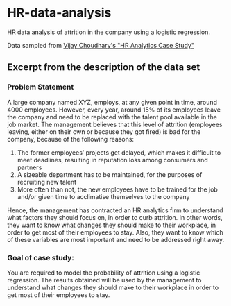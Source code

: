 # HR-data-analysis
HR data analysis of attrition in the company using a logistic regression.

Data sampled from [Vijay Choudhary's "HR Analytics Case Study"](https://www.kaggle.com/vjchoudhary7/hr-analytics-case-study)

## Excerpt from the description of the data set

### Problem Statement
A large company named XYZ, employs, at any given point in time, around 4000 employees. However, every year, around 15% of its employees leave the company and need to be replaced with the talent pool available in the job market. The management believes that this level of attrition (employees leaving, either on their own or because they got fired) is bad for the company, because of the following reasons:
1. The former employees’ projects get delayed, which makes it difficult to meet deadlines, resulting in reputation loss among consumers and partners
1. A sizeable department has to be maintained, for the purposes of recruiting new talent
1. More often than not, the new employees have to be trained for the job and/or given time to acclimatise themselves to the company

Hence, the management has contracted an HR analytics firm to understand what factors they should focus on, in order to curb attrition. In other words, they want to know what changes they should make to their workplace, in order to get most of their employees to stay. Also, they want to know which of these variables are most important and need to be addressed right away.

### Goal of case study: 
You are required to model the probability of attrition using a logistic regression. The results obtained will be used by the management to understand what changes they should make to their workplace in order to get most of their employees to stay.
